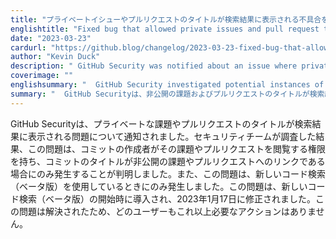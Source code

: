 ```yaml
---
title: "プライベートイシューやプルリクエストのタイトルが検索結果に表示される不具合を修正しました。"
englishtitle: "Fixed bug that allowed private issues and pull request titles to be shown in search results"
date: "2023-03-23"
cardurl: "https://github.blog/changelog/2023-03-23-fixed-bug-that-allowed-private-issues-and-pull-request-titles-to-be-shown-in-search-results"
author: "Kevin Duck"
description: " GitHub Security was notified about an issue where private issue and pull request titles would be displayed in search results. Our Security team investigated potential instances and determined that this only occurred when the author of the commit was authorized to view the issue or pull request and the commit was titled as a link to the private issue or pull request. Additionally, this only happened while using the new code search (beta). This issue was introduced when the new code search (beta) launched and was fixed on January 17, 2023. As this issue has been addressed, there is no further action that is required by any user.  "
coverimage: ""
englishsummary: "  GitHub Security investigated potential instances of private issue and pull request titles being displayed in search results and determined that this only occurred when certain conditions were met, and the issue was fixed on January 17, 2023."
summary: "  GitHub Securityは、非公開の課題およびプルリクエストのタイトルが検索結果に表示される可能性がある事例を調査し、特定の条件を満たした場合にのみ発生すると判断し、2023年1月17日に問題を修正しました。"
---
```


<p>GitHub Securityは、プライベートな課題やプルリクエストのタイトルが検索結果に表示される問題について通知されました。セキュリティチームが調査した結果、この問題は、コミットの作成者がその課題やプルリクエストを閲覧する権限を持ち、コミットのタイトルが非公開の課題やプルリクエストへのリンクである場合にのみ発生することが判明しました。また、この問題は、新しいコード検索（ベータ版）を使用しているときにのみ発生しました。この問題は、新しいコード検索（ベータ版）の開始時に導入され、2023年1月17日に修正されました。この問題は解決されたため、どのユーザーもこれ以上必要なアクションはありません。</p>


